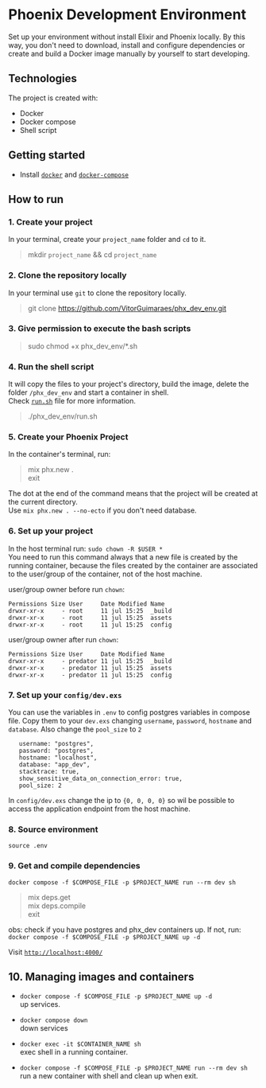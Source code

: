 # Phoenix Development Environment 
Set up your environment without install Elixir and Phoenix locally. 
By this way, you don't need to download, install and configure dependencies or create and build a Docker image manually by yourself to start developing.

## Technologies 
The project is created with:
- Docker
- Docker compose
- Shell script

## Getting started
- Install [`docker`](https://docs.docker.com/engine/install/) and [`docker-compose`](https://docs.docker.com/compose/install/)


## How to run 

### 1. Create your project
In your terminal, create your `project_name` folder and `cd` to it.
> mkdir `project_name` && cd `project_name` 

### 2. Clone the repository locally  
In your terminal use `git` to clone the repository locally.
> git clone https://github.com/VitorGuimaraes/phx_dev_env.git

### 3. Give permission to execute the bash scripts
> sudo chmod +x phx_dev_env/*.sh

### 4. Run the shell script
It will copy the files to your project's directory, build the image, delete the folder `/phx_dev_env` and start a container in shell.<br> 
Check [`run.sh`](https://github.com/VitorGuimaraes/phx_dev_env/blob/master/run.sh) file for more information.  
> ./phx_dev_env/run.sh 

### 5. Create your Phoenix Project
In the container's terminal, run:
> mix phx.new .<br>
> exit

The dot at the end of the command means that the project will be created at the current directory.<br> 
Use `mix phx.new . --no-ecto` if you don't need database.

### 6. Set up your project
In the host terminal run: `sudo chown -R $USER *`<br>
You need to run this command always that a new file is created by the running container, because the files created by the container are associated to the user/group of the container, not of the host machine.

user/group owner before run `chown`:
```
Permissions Size User     Date Modified Name
drwxr-xr-x     - root     11 jul 15:25  _build
drwxr-xr-x     - root     11 jul 15:25  assets
drwxr-xr-x     - root     11 jul 15:25  config
```
user/group owner after run `chown`:
```
Permissions Size User     Date Modified Name
drwxr-xr-x     - predator 11 jul 15:25  _build
drwxr-xr-x     - predator 11 jul 15:25  assets
drwxr-xr-x     - predator 11 jul 15:25  config
```

### 7. Set up your `config/dev.exs`
You can use the variables in `.env` to config postgres variables in compose file. Copy them to your `dev.exs` changing `username`, `password`, `hostname` and `database`. Also change the `pool_size` to `2` 
```
   username: "postgres",
   password: "postgres",
   hostname: "localhost",
   database: "app_dev",
   stacktrace: true,
   show_sensitive_data_on_connection_error: true,
   pool_size: 2 
```
In `config/dev.exs` change the ip to `{0, 0, 0, 0}` so wil be possible to access the application endpoint from the host machine.<br>

### 8. Source environment
```source .env```

### 9. Get and compile dependencies
`docker compose -f $COMPOSE_FILE -p $PROJECT_NAME run --rm dev sh` <br>
> mix deps.get<br> 
> mix deps.compile<br>
> exit

obs: check if you have postgres and phx_dev containers up. If not, run:<br>
`docker compose -f $COMPOSE_FILE -p $PROJECT_NAME up -d`<br> 

Visit [`http://localhost:4000/`](http://localhost:4000/)<br>

## 10. Managing images and containers
- `docker compose -f $COMPOSE_FILE -p $PROJECT_NAME up -d`<br> 
up services.

- `docker compose down`  
   down services 

- `docker exec -it $CONTAINER_NAME sh`<br> 
   exec shell in a running container.

- `docker compose -f $COMPOSE_FILE -p $PROJECT_NAME run --rm dev sh`<br> 
   run a new container with shell and clean up when exit.
  
